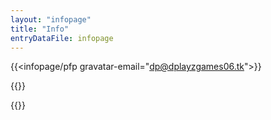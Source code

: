 ```yaml
---
layout: "infopage"
title: "Info"
entryDataFile: infopage
---
```

{{<infopage/pfp gravatar-email="dp@dplayzgames06.tk">}}

{{<html>}}
<script>
if (urlParamValues.ref == "dp.wav.haus") {
    // Make all content be in parent page, not in iframe
    window.addEventListener('turbo:load', function() {
        const links = document.querySelectorAll('a');
        links.forEach(link => {
            link.setAttribute('target', '_parent');
        });
    });
}
if (window.location.pathname.startsWith("/info") === true){
if (urlParamValues.ref == "dp.wav.haus") {
    // Make all content be in parent page, not in iframe
    window.addEventListener('turbo:load', function() {
        const links = document.querySelectorAll('a');
        links.forEach(link => {
            link.setAttribute('target', '_parent');
        });
    });
}
window.addEventListener('turbo:load', function() {
    if (window.location.hash === "#contacts" ){
        var chatAccountsElement = document.getElementById("contacts");
        chatAccountsElement.click();
        setTimeout(() => chatAccountsElement.scrollIntoView({ behavior: 'smooth' }), 200);
    }
    var urlPublicizedInfo="https://docs.google.com/spreadsheets/d/e/2PACX-1vRwb6ld_4m3PpfxYC_rabLiynoRnAAAnvLaFoyVAtcZpkuMfVbHK2pWRUYzD--tWuKeLIJ9VT9zvNSE/pub?gid=1417795743&single=true&output=csv";
	var dataPublicized;
	Papa.parse(urlPublicizedInfo, {
		download: true,
		header: true,
		complete: function(results) {
			var data = results.data
			function getLatestEntries(entries) {
				const latestEntries = {};
				entries.forEach(entry => {
					const entryType = entry["Entry Type"];
					latestEntries[entryType] = entry;
				});
				return Object.values(latestEntries);
			}
			function replaceWithDownloadLink(entries) {
				return entries.map(entry => {
					const fileIdMatch = entry["Image File"].match(/id=([^&]+)/);
					if (fileIdMatch) {
					const fileId = fileIdMatch[1];
					entry["Image File"] = `https://lh3.googleusercontent.com/d/${fileId}?h=s500`;
					}
					return entry;
				});
			}
			data = getLatestEntries(data);
			data = replaceWithDownloadLink(data);
			console.log(data)
			window.dataPublicized = data;
            if (((urlParamValues.display != undefined && urlParamValues.display.includes("kpopID")) == true) || 
                (urlParamValues.displaykpopID == "true")){
			    document.getElementById("SSSTAYCSTATS").href = data.find(function(entry) {return entry["Entry Type"] === "Games--SUPERSTARSTAYC";})["Image File"];
			    document.getElementById("SSPHSTATS").href = data.find(function(entry) {return entry["Entry Type"] === "Games--SUPERSTARPH";})["Image File"];
            }
            if (((urlParamValues.display != undefined && urlParamValues.display.includes("gameID")) == true) || 
                (urlParamValues.displaygameID == "true")){
			    document.getElementById("MNETPLUSSTATS").href = data.find(function(entry) {return entry["Entry Type"] === "KpopSNS--mnetplus";})["Image File"];
			    document.getElementById("STARPLANETSTATS").href = data.find(function(entry) {return entry["Entry Type"] === "KpopSNS--STARPLANET";})["Image File"];
			    document.getElementById("MUBEATSTATS").href = data.find(function(entry) {return entry["Entry Type"] === "KpopSNS--mubeat";})["Image File"];
			    document.getElementById("ALLCHARTSTATS").href = data.find(function(entry) {return entry["Entry Type"] === "KpopSNS--ALLCHART";})["Image File"];
			    document.getElementById("IDOLCHAMPSTATS").href = data.find(function(entry) {return entry["Entry Type"] === "KpopSNS--idolchamp";})["Image File"];
            }
		}
	});
});
}
</script>
{{</html>}}
